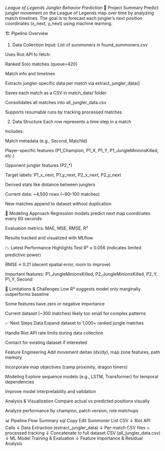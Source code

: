 *League of Legends Jungler Behavior Prediction*
🧠 Project Summary
Predict jungler movement on the League of Legends map over time by analyzing match timelines. The goal is to forecast each jungler’s next position coordinates (x_next, y_next) using machine learning.

🏗️ Pipeline Overview
1. Data Collection
Input: List of summoners in found_summoners.csv

Uses Riot API to fetch:

Ranked Solo matches (queue=420)

Match info and timelines

Extracts jungler-specific data per match via extract_jungler_data()

Saves each match as a CSV in match_data/ folder

Consolidates all matches into all_jungler_data.csv

Supports resumable runs by tracking processed matches

2. Data Structure
Each row represents a time step in a match

Includes:

Match metadata (e.g., Second, MatchId)

Player-specific features (P1_Champion, P1_X, P1_Y, P1_JungleMinionsKilled, etc.)

Opponent jungler features (P2_*)

Target labels: P1_x_next, P1_y_next, P2_x_next, P2_y_next

Derived stats like distance between junglers

Current data: ~4,500 rows (~90–100 matches)

New matches append to dataset without duplication

🤖 Modeling Approach
Regression models predict next map coordinates every 60 seconds

Evaluation metrics: MAE, MSE, RMSE, R²

Results tracked and visualized with MLflow

📉 Latest Performance Highlights
Test R² ≈ 0.056 (indicates limited predictive power)

RMSE ≈ 0.21 (decent spatial error, room to improve)

Important features: P1_JungleMinionsKilled, P2_JungleMinionsKilled, P2_Y, P1_Y, Second

🚧 Limitations & Challenges
Low R² suggests model only marginally outperforms baseline

Some features have zero or negative importance

Current dataset (~300 matches) likely too small for complex patterns

✅ Next Steps
Data
Expand dataset to 1,000+ ranked jungle matches

Handle Riot API rate limits during data collection

Contact for existing dataset if interested

Feature Engineering
Add movement deltas (dx/dy), map zone features, path memory

Incorporate map objectives (camp proximity, dragon timers)

Modeling
Explore sequence models (e.g., LSTM, Transformer) for temporal dependencies

Improve model interpretability and validation

Analysis & Visualization
Compare actual vs predicted positions visually

Analyze performance by champion, patch version, role matchups

📊 Pipeline Flow Summary
sql
Copy
Edit
Summoner List CSV 
      ↓
Riot API Calls 
      ↓
Data Extraction (extract_jungler_data) 
      ↓
Per-match CSV files + processed tracking 
      ↓
Concatenate to full dataset CSV (all_jungler_data.csv) 
      ↓
ML Model Training & Evaluation 
      ↓
Feature Importance & Residual Analysis